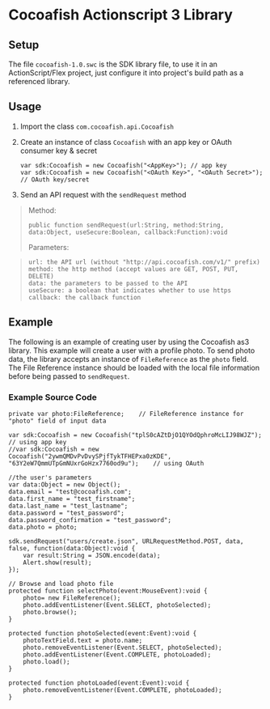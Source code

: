# Cocoafish Actionscript 3 Library

## Setup

The file `cocoafish-1.0.swc` is the SDK library file, to use it in an ActionScript/Flex project, just configure it into project's build path as a referenced library.

## Usage

1. Import the class `com.cocoafish.api.Cocoafish`
2. Create an instance of class `Cocoafish` with an app key or OAuth consumer key & secret

    `var sdk:Cocoafish = new Cocoafish("<AppKey>"); // app key`  
    `var sdk:Cocoafish = new Cocoafish("<OAuth Key>", "<OAuth Secret>"); // OAuth key/secret`

3. Send an API request with the `sendRequest` method

>Method:
>
>     public function sendRequest(url:String, method:String, data:Object, useSecure:Boolean, callback:Function):void
>
>Parameters:

>     url: the API url (without "http://api.cocoafish.com/v1/" prefix)
>     method: the http method (accept values are GET, POST, PUT, DELETE)
>     data: the parameters to be passed to the API
>     useSecure: a boolean that indicates whether to use https
>     callback: the callback function

## Example

The following is an example of creating user by using the Cocoafish as3 library. This example will create a user with a profile photo. To send photo data, the library accepts an instance of `FileReference` as the `photo` field. The File Reference instance should be loaded with the local file information before being passed to `sendRequest`.

### Example Source Code

	private var photo:FileReference;	// FileReference instance for "photo" field of input data

	var sdk:Cocoafish = new Cocoafish("tplS0cAZtDjO1QYOdQphroMcLIJ98WJZ");	// using app key
	//var sdk:Cocoafish = new Cocoafish("2ywmQMDvPvDvySPjfTykTFHEPxa0zKDE", "63Y2eW7QmmUTpGmNUxrGoHzx7760od9u");	// using OAuth
	
	//the user's parameters
	var data:Object = new Object();
	data.email = "test@cocoafish.com";
	data.first_name = "test_firstname";
	data.last_name = "test_lastname";
	data.password = "test_password";
	data.password_confirmation = "test_password";
	data.photo = photo;
				
	sdk.sendRequest("users/create.json", URLRequestMethod.POST, data, false, function(data:Object):void {
		var result:String = JSON.encode(data);
		Alert.show(result);
	});
	
	// Browse and load photo file
	protected function selectPhoto(event:MouseEvent):void {
		photo= new FileReference();
		photo.addEventListener(Event.SELECT, photoSelected);
		photo.browse();
	}
			
	protected function photoSelected(event:Event):void {
		photoTextField.text = photo.name;
		photo.removeEventListener(Event.SELECT, photoSelected);
		photo.addEventListener(Event.COMPLETE, photoLoaded);
		photo.load();
	}
			
	protected function photoLoaded(event:Event):void {
		photo.removeEventListener(Event.COMPLETE, photoLoaded);
	}